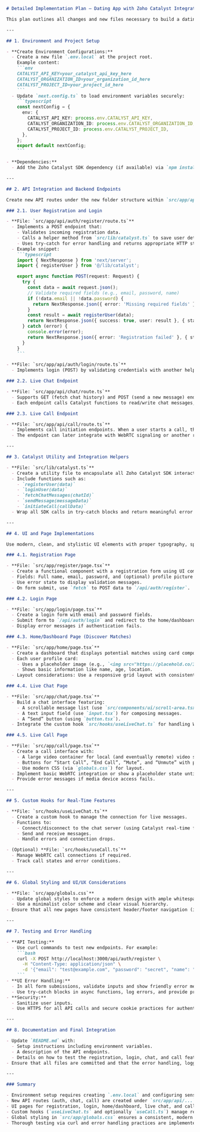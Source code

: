 ```markdown
# Detailed Implementation Plan – Dating App with Zoho Catalyst Integration

This plan outlines all changes and new files necessary to build a dating app using the Zoho Catalyst React integration. The app will support new user registration (with full database save), live messaging, and live call functionality.

---

## 1. Environment and Project Setup

- **Create Environment Configurations:**  
  - Create a new file `.env.local` at the project root.  
    Example content:
    ```env
    CATALYST_API_KEY=your_catalyst_api_key_here
    CATALYST_ORGANIZATION_ID=your_organization_id_here
    CATALYST_PROJECT_ID=your_project_id_here
    ```
  - Update `next.config.ts` to load environment variables securely:
    ```typescript
    const nextConfig = {
      env: {
        CATALYST_API_KEY: process.env.CATALYST_API_KEY,
        CATALYST_ORGANIZATION_ID: process.env.CATALYST_ORGANIZATION_ID,
        CATALYST_PROJECT_ID: process.env.CATALYST_PROJECT_ID,
      },
    };
    export default nextConfig;
    ```

- **Dependencies:**  
  - Add the Zoho Catalyst SDK dependency (if available) via `npm install catalyst-sdk` or instruct developers to add the proper SDK as needed.

---

## 2. API Integration and Backend Endpoints

Create new API routes under the new folder structure within `src/app/api` for authentication, live chat, and live calls.

### 2.1. User Registration and Login

- **File: `src/app/api/auth/register/route.ts`**  
  - Implements a POST endpoint that:
    - Validates incoming registration data.
    - Calls a helper method from `src/lib/catalyst.ts` to save user details to the Catalyst database.
    - Uses try-catch for error handling and returns appropriate HTTP statuses.
  - Example snippet:
    ```typescript
    import { NextResponse } from 'next/server';
    import { registerUser } from '@/lib/catalyst';

    export async function POST(request: Request) {
      try {
        const data = await request.json();
        // Validate required fields (e.g., email, password, name)
        if (!data.email || !data.password) {
          return NextResponse.json({ error: 'Missing required fields' }, { status: 400 });
        }
        const result = await registerUser(data);
        return NextResponse.json({ success: true, user: result }, { status: 200 });
      } catch (error) {
        console.error(error);
        return NextResponse.json({ error: 'Registration failed' }, { status: 500 });
      }
    }
    ```

- **File: `src/app/api/auth/login/route.ts`**  
  - Implements login (POST) by validating credentials with another helper method in `src/lib/catalyst.ts` and returns auth tokens or session details.

### 2.2. Live Chat Endpoint

- **File: `src/app/api/chat/route.ts`**  
  - Supports GET (fetch chat history) and POST (send a new message) endpoints.
  - Each endpoint calls Catalyst functions to read/write chat messages, with error handling in each block.

### 2.3. Live Call Endpoint

- **File: `src/app/api/call/route.ts`**  
  - Implements call initiation endpoints. When a user starts a call, the call details are recorded in the Catalyst database.
  - The endpoint can later integrate with WebRTC signaling or another real-time service.

---

## 3. Catalyst Utility and Integration Helpers

- **File: `src/lib/catalyst.ts`**  
  - Create a utility file to encapsulate all Zoho Catalyst SDK interactions.
  - Include functions such as:
    - `registerUser(data)`
    - `loginUser(data)`
    - `fetchChatMessages(chatId)`
    - `sendMessage(messageData)`
    - `initiateCall(callData)`
  - Wrap all SDK calls in try-catch blocks and return meaningful error messages.

---

## 4. UI and Page Implementations

Use modern, clean, and stylistic UI elements with proper typography, spacing, and layout. Do not rely on external icons/SVGs.

### 4.1. Registration Page

- **File: `src/app/register/page.tsx`**  
  - Create a functional component with a registration form using UI components from `src/components/ui/` (e.g., `input.tsx`, `button.tsx`, `form.tsx`, `label.tsx`).
  - Fields: Full name, email, password, and (optional) profile picture upload.
  - Use error state to display validation messages.
  - On form submit, use `fetch` to POST data to `/api/auth/register`.

### 4.2. Login Page

- **File: `src/app/login/page.tsx`**  
  - Create a login form with email and password fields.
  - Submit form to `/api/auth/login` and redirect to the home/dashboard on success.
  - Display error messages if authentication fails.

### 4.3. Home/Dashboard Page (Discover Matches)

- **File: `src/app/home/page.tsx`**  
  - Create a dashboard that displays potential matches using card components from `src/components/ui/card.tsx`.
  - Each user profile card:
    - Uses a placeholder image (e.g., `<img src="https://placehold.co/300x300?text=User+Profile+Image" alt="User profile image placeholder" onerror="this.onerror=null;this.src='fallback.jpg';" />`).
    - Shows basic information like name, age, location.
  - Layout considerations: Use a responsive grid layout with consistent spacing.

### 4.4. Live Chat Page

- **File: `src/app/chat/page.tsx`**  
  - Build a chat interface featuring:
    - A scrollable message list (use `src/components/ui/scroll-area.tsx`).
    - A text input field (use `input.tsx`) for composing messages.
    - A “Send” button (using `button.tsx`).
  - Integrate the custom hook `src/hooks/useLiveChat.ts` for handling WebSocket (or Catalyst real-time) connections, message state updates, and error handling.

### 4.5. Live Call Page

- **File: `src/app/call/page.tsx`**  
  - Create a call interface with:
    - A large video container for local (and eventually remote) video streams.
    - Buttons for “Start Call”, “End Call”, “Mute”, and “Unmute” with proper spacing.
    - Use modern CSS (via `globals.css`) for layout.
  - Implement basic WebRTC integration or show a placeholder state until fully integrated.
  - Provide error messages if media device access fails.

---

## 5. Custom Hooks for Real-Time Features

- **File: `src/hooks/useLiveChat.ts`**  
  - Create a custom hook to manage the connection for live messages.
  - Functions to:
    - Connect/disconnect to the chat server (using Catalyst real-time functions or WebSocket).
    - Send and receive messages.
    - Handle errors and connection drops.

- (Optional) **File: `src/hooks/useCall.ts`**  
  - Manage WebRTC call connections if required.
  - Track call states and error conditions.

---

## 6. Global Styling and UI/UX Considerations

- **File: `src/app/globals.css`**  
  - Update global styles to enforce a modern design with ample whitespace, consistent typography, and responsive layouts.
  - Use a minimalist color scheme and clear visual hierarchy.
- Ensure that all new pages have consistent header/footer navigation (if needed, create a new reusable navigation component in `src/components`).

---

## 7. Testing and Error Handling

- **API Testing:**  
  - Use curl commands to test new endpoints. For example:
    ```bash
    curl -X POST http://localhost:3000/api/auth/register \
      -H "Content-Type: application/json" \
      -d '{"email": "test@example.com", "password": "secret", "name": "Test User"}'
    ```
- **UI Error Handling:**  
  - In all form submissions, validate inputs and show friendly error messages.
  - Use try-catch blocks in async functions, log errors, and provide proper feedback to the user.
- **Security:**  
  - Sanitize user inputs.
  - Use HTTPS for all API calls and secure cookie practices for authentication tokens.

---

## 8. Documentation and Final Integration

- Update `README.md` with:
  - Setup instructions including environment variables.
  - A description of the API endpoints.
  - Details on how to test the registration, login, chat, and call features.
- Ensure that all files are committed and that the error handling, logging, and real-time messaging features are documented.

---

### Summary

- Environment setup requires creating `.env.local` and configuring sensitive Zoho Catalyst credentials in `next.config.ts`.  
- New API routes (auth, chat, call) are created under `src/app/api/...` with proper error handling and Catalyst integration via `src/lib/catalyst.ts`.  
- UI pages for registration, login, home/dashboard, live chat, and calls are built in the `src/app` directory using modern, minimalist UI components.  
- Custom hooks (`useLiveChat.ts` and optionally `useCall.ts`) manage real-time messaging and call sessions.  
- Global styling in `src/app/globals.css` ensures a consistent, modern UX.  
- Thorough testing via curl and error handling practices are implemented and documented in `README.md`.
